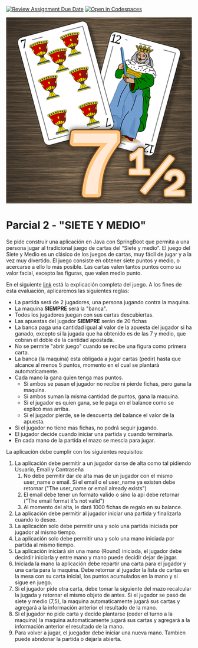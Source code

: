 [![Review Assignment Due Date](https://classroom.github.com/assets/deadline-readme-button-24ddc0f5d75046c5622901739e7c5dd533143b0c8e959d652212380cedb1ea36.svg)](https://classroom.github.com/a/mg--HoMe)
[![Open in Codespaces](https://classroom.github.com/assets/launch-codespace-7f7980b617ed060a017424585567c406b6ee15c891e84e1186181d67ecf80aa0.svg)](https://classroom.github.com/open-in-codespaces?assignment_repo_id=11407958)

<p align="center">
  <img src="./docs/_images/img.png" alt="SIETE Y MEDIO"/>
</p>

# Parcial 2 - "SIETE Y MEDIO"

Se pide construir una aplicación en Java con SpringBoot que permita a una
persona jugar al tradicional juego de cartas del “Siete y medio". 
El juego del Siete y Medio es un clásico de los juegos de cartas, 
muy fácil de jugar y a la vez muy divertido.
El juego consiste en obtener siete puntos y medio, o acercarse a ello 
lo más posible. Las cartas valen tantos puntos como su valor facial, 
excepto las figuras, que valen medio punto.

En el siguiente [link](https://es.wikipedia.org/wiki/Siete_y_media) 
está la explicación completa del juego. A los fines de esta evaluación, 
aplicaremos las siguientes reglas:

* La partida será de 2 jugadores, una persona jugando contra la maquina.
* La maquina **SIEMPRE** será la "banca".
* Todos los jugadores juegan con sus cartas descubiertas.
* Las apuestas del jugador **SIEMPRE** serán de 20 fichas
* La banca paga una cantidad igual al valor de la apuesta del jugador si ha ganado, 
excepto si la jugada que ha obtenido es de las 7 y medio, que cobran el doble de la 
cantidad apostada.
* No se permite "abrir juego" cuando se recibe una figura como primera carta.
* La banca (la maquina) esta obligada a jugar cartas (pedir) hasta que alcance al menos 5 puntos,
momento en el cual se plantará automaticamente.
* Cada mano la gana quien tenga mas puntos. 
  * Si ambos se pasan el jugador no recibe ni pierde fichas, pero gana la maquina.
  * Si ambos suman la misma cantidad de puntos, gana la maquina.
  * Si el jugador es quien gana, se le paga en el balance como se explicó mas arriba.
  * Si el jugador pierde, se le descuenta del balance el valor de la apuesta.
* Si el jugador no tiene mas fichas, no podrá seguir jugando.
* El jugador decide cuando iniciar una partida y cuando terminarla.
* En cada mano de la partida el mazo se mescla para jugar.


La aplicación debe cumplir con los siguientes requisitos:

1. La aplicación debe permitir a un jugador darse de alta como tal pidiendo 
Usuario, Email y Contraseña
   1. No debe permitir dar de alta mas de un jugador con el mismo user_name o email.
   Si el email o el user_name ya existen debe retornar ("The user_name or email already exists")
   2. El email debe tener un formato valido o sino la api debe retornar ("The email format it's not valid")
   3. Al momento del alta, le dará 1000 fichas de regalo en su balance.
2. La aplicación debe permitir al jugador iniciar una partida y finalizarla cuando lo desee.
3. La aplicación solo debe permitir una y solo una partida iniciada por jugador al mismo tiempo.
4. La aplicación solo debe permitir una y solo una mano iniciada por partida al mismo tiempo.
5. La aplicación iniciará sin una mano (Round) iniciada, el jugador debe decirdir iniciarla
y entre mano y mano puede decidir dejar de jagar.
6. Iniciada la mano la aplicación debe repartir una carta para el jugador y una carta para la maquina.
Debe retornar al jugador la lista de cartas en la mesa con su carta inicial, 
los puntos acumulados en la mano y si sigue en juego.
7. Si el jugador pide otra carta, debe tomar la siguiente del mazo recalcular la jugada y retornar el mismo objeto de antes.
Si el jugador se pasó de siete y medio (7,5), la maquina automaticamente jugará sus cartas y agregará a la información anterior
el resultado de la mano.
8. Si el jugador no pide carta y decide plantarse (ceder el turno a la maquina) la maquina automaticamente jugará sus cartas y agregará a la información anterior
el resultado de la mano.
9. Para volver a jugar, el juegador debe iniciar una nueva mano. Tambien puede abndonar la partida o dejarla abierta.

